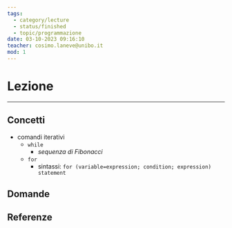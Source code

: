 ```yaml
---
tags:
  - category/lecture
  - status/finished
  - topic/programmazione
date: 03-10-2023 09:16:10
teacher: cosimo.laneve@unibo.it
mod: 1
---
```

# Lezione
---
## Concetti
- comandi iterativi
	- `while`
		- _sequenza di Fibonacci_
	- `for`
		- sintassi: `for (variable=expression; condition; expression) statement`

## Domande

## Referenze
